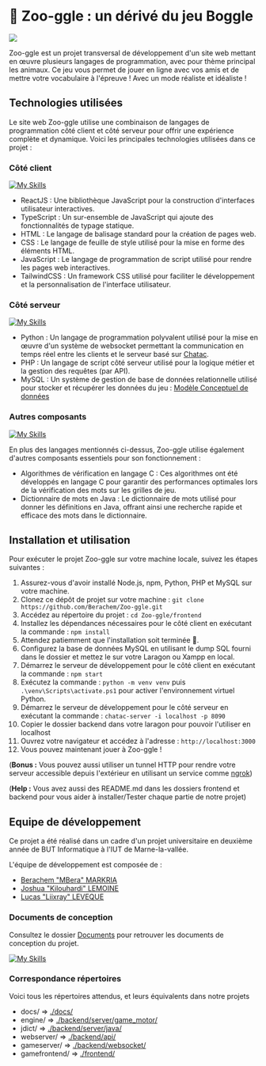 # 🦁 Zoo-ggle : un dérivé du jeu Boggle

<img src="https://i.ibb.co/mhH0Nrb/image.png">

Zoo-ggle est un projet transversal de développement d'un site web mettant en œuvre plusieurs langages de programmation, avec pour thème principal les animaux. Ce jeu vous permet de jouer en ligne avec vos amis et de mettre votre vocabulaire à l'épreuve ! Avec un mode réaliste et idéaliste ! 

## Technologies utilisées

Le site web Zoo-ggle utilise une combinaison de langages de programmation côté client et côté serveur pour offrir une expérience complète et dynamique. Voici les principales technologies utilisées dans ce projet :

### Côté client
[![My Skills](https://skillicons.dev/icons?i=react,ts,js,html,tailwind)](https://skillicons.dev)

- ReactJS : Une bibliothèque JavaScript pour la construction d'interfaces utilisateur interactives.
- TypeScript : Un sur-ensemble de JavaScript qui ajoute des fonctionnalités de typage statique.
- HTML : Le langage de balisage standard pour la création de pages web.
- CSS : Le langage de feuille de style utilisé pour la mise en forme des éléments HTML.
- JavaScript : Le langage de programmation de script utilisé pour rendre les pages web interactives.
- TailwindCSS : Un framework CSS utilisé pour faciliter le développement et la personnalisation de l'interface utilisateur.


### Côté serveur
[![My Skills](https://skillicons.dev/icons?i=php,python,mysql)](https://skillicons.dev)
- Python : Un langage de programmation polyvalent utilisé pour la mise en œuvre d'un système de websocket permettant la communication en temps réel entre les clients et le serveur basé sur [Chatac](https://gitlab.com/codefish42/chatac).
- PHP : Un langage de script côté serveur utilisé pour la logique métier et la gestion des requêtes (par API).
- MySQL : Un système de gestion de base de données relationnelle utilisé pour stocker et récupérer les données du jeu : [Modèle Conceptuel de données](https://github.com/Berachem/Zoo-ggle/files/9818120/Note.d.intention.pdf)

### Autres composants
[![My Skills](https://skillicons.dev/icons?i=c,java)](https://skillicons.dev)

En plus des langages mentionnés ci-dessus, Zoo-ggle utilise également d'autres composants essentiels pour son fonctionnement :

- Algorithmes de vérification en langage C : Ces algorithmes ont été développés en langage C pour garantir des performances optimales lors de la vérification des mots sur les grilles de jeu.
- Dictionnaire de mots en Java : Le dictionnaire de mots utilisé pour donner les définitions en Java, offrant ainsi une recherche rapide et efficace des mots dans le dictionnaire.

## Installation et utilisation

Pour exécuter le projet Zoo-ggle sur votre machine locale, suivez les étapes suivantes :

1. Assurez-vous d'avoir installé Node.js, npm, Python, PHP et MySQL sur votre machine.
2. Clonez ce dépôt de projet sur votre machine : `git clone https://github.com/Berachem/Zoo-ggle.git`
3. Accédez au répertoire du projet : `cd Zoo-ggle/frontend`
4. Installez les dépendances nécessaires pour le côté client en exécutant la commande : `npm install`
5. Attendez patiemment que l'installation soit terminée 🙂.
6. Configurez la base de données MySQL en utilisant le dump SQL fourni dans le dossier et mettez le sur votre Laragon ou Xampp en local.
7. Démarrez le serveur de développement pour le côté client en exécutant la commande : `npm start`
8. Exécutez la commande : `python -m venv venv` puis ` .\venv\Scripts\activate.ps1` pour activer l'environnement virtuel Python.
9. Démarrez le serveur de développement pour le côté serveur en exécutant la commande : `chatac-server -i localhost -p 8090`
10. Copier le dossier backend dans votre laragon pour pouvoir l'utiliser en localhost
11. Ouvrez votre navigateur et accédez à l'adresse : `http://localhost:3000`
12. Vous pouvez maintenant jouer à Zoo-ggle !

(__Bonus :__ Vous pouvez aussi utiliser un tunnel HTTP pour rendre votre serveur accessible depuis l'extérieur en utilisant un service comme [ngrok](https://ngrok.com/))

(__Help :__ Vous avez aussi des README.md dans les dossiers frontend et backend pour vous aider à installer/Tester chaque partie de notre projet)



## Equipe de développement

Ce projet a été réalisé dans un cadre d'un projet universitaire en deuxième année de BUT Informatique à l'IUT de Marne-la-vallée. 

L'équipe de développement est composée de :

- [Berachem "MBera" MARKRIA ](https://github.com/Berachem/ "Berachem")
- [Joshua "Kilouhardi" LEMOINE](https://github.com/LemoineJoshua "Joshua")
- [Lucas "Liixray" LEVEQUE](https://github.com/Liixray "Lucas")

### Documents de conception

Consultez le dossier [Documents](./docs) pour retrouver les documents de conception du projet.

[![My Skills](https://skillicons.dev/icons?i=figma)](https://www.figma.com/file/ih2HV31Co3sSWCgXnjEdbG/Zoo-ggle?type=design&node-id=0%3A1&t=tIQLUInMQl6C3LwK-1) 

### Correspondance répertoires 
Voici tous les répertoires attendus, et leurs équivalents dans notre projets

- docs/ => [./docs/](./docs)
- engine/ => [./backend/server/game_motor/](./backend/server/game_motor/)
- jdict/ => [./backend/server/java/](./backend/server/java/)
- webserver/ => [./backend/api/](./backend/api/)
- gameserver/ => [./backend/websocket/](./backend/websocket/)
- gamefrontend/ => [./frontend/](./frontend/)


